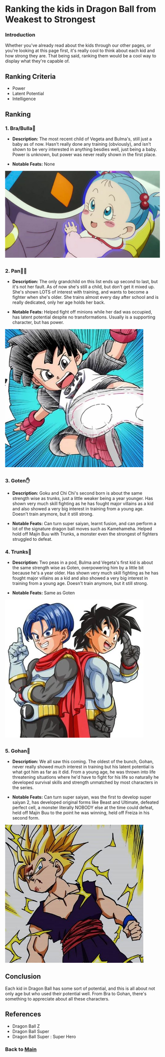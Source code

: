 # Ranking the kids in Dragon Ball from Weakest to Strongest

### Introduction
Whether you've already read about the kids through our other pages, or you're looking at this page first, it's really cool to think about each kid and how strong they are. That being said, ranking them would be a cool way to display what they're capable of.

## Ranking Criteria
- Power
- Latent Potential
- Intelligence 

## Ranking

### 1. **Bra/Bulla**👶

- **Description:** The most recent child of Vegeta and Bulma's, still just a baby as of now. Hasn't really done any training (obviously), and isn't shown to be very interested in anything besdies well, just being a baby. Power is unknown, but power was never really shown in the first place.

- **Notable Feats:** None


![Image](BRA.jpg)
##
### 2. **Pan**🦸‍♀️

- **Description:** The only grandchild on this list ends up second to last, but it's not her fault. As of now she's still a child, but don't get it mixed up. She's shown LOTS of interest with training, and wants to become a fighter when she's older. She trains almost every day after school and is really dedicated, only her age holds her back.

- **Notable Feats:** Helped fight off minions while her dad was occupied, has latent potential despite no transformations. Usually is a supporting character, but has power.

![Image](pan.jpg)
##
### 3. **Goten**✋

- **Description:** Goku and Chi Chi's second born is about the same strength wise as trunks, just a little weaker being a year younger. Has shown very much skill fighting as he has fought major villains as a kid and also showed a very big interest in training from a young age. Doesn't train anymore, but it still strong.

- **Notable Feats:** Can turn super saiyan, learnt fusion, and can perform a lot of the signature dragon ball moves such as Kamehameha. Helped hold off Majin Buu with Trunks, a monster even the strongest of fighters struggled to defeat.


### 4. **Trunks**🤚

- **Description:** Two peas in a pod, Bulma and Vegeta's first kid is about the same strength wise as Goten, overpowering him by a little bit because he's a year older. Has shown very much skill fighting as he has fought major villains as a kid and also showed a very big interest in training from a young age. Doesn't train anymore, but it still strong.

- **Notable Feats:** Same as Goten

![Image](TRUNKSTEN.jpg)
##

### 5. **Gohan**💪

- **Description:** We all saw this coming. The oldest of the bunch, Gohan, never really showed much interest in training but his latent potential is what got him as far as it did. From a young age, he was thrown into life threatening situations where he'd have to fight for his life so naturally he developed survival skills and strength unmatched by most characters in the series.

- **Notable Feats:** Can turn super saiyan, was the first to develop super saiyan 2, has developed original forms like Beast and Ultimate, defeated perfect cell, a monster literally NOBODY else at the time could defeat, held off Majin Buu to the point he was winning, held off Freiza in his second form.

![Image](GOHAN.jpg)

## Conclusion
Each kid in Dragon Ball has some sort of potential, and this is all about not only age but who used their potential well. From Bra to Gohan, there's something to appreciate about all these characters.


## References
- Dragon Ball Z
- Dragon Ball Super
- Dragon Ball Super : Super Hero

### Back to **[Main](mainfile.md)**
